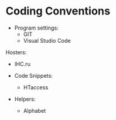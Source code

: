 # Coding Conventions

- Program settings:
  - GIT
  - Visual Studio Code

Hosters:
  - IHC.ru

- Code Snippets:
  - HTaccess

- Helpers:
  - Alphabet
